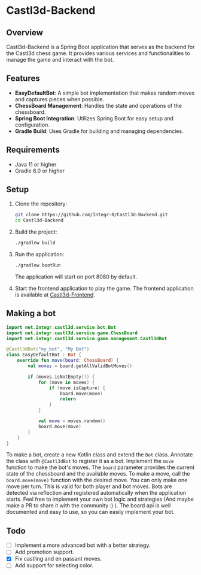 # Castl3d-Backend

## Overview
Castl3d-Backend is a Spring Boot application that serves as the backend for the Castl3d chess game. It provides various services and functionalities to manage the game and interact with the bot.

## Features
- **EasyDefaultBot**: A simple bot implementation that makes random moves and captures pieces when possible.
- **ChessBoard Management**: Handles the state and operations of the chessboard.
- **Spring Boot Integration**: Utilizes Spring Boot for easy setup and configuration.
- **Gradle Build**: Uses Gradle for building and managing dependencies.

## Requirements
- Java 11 or higher
- Gradle 6.0 or higher

## Setup
1. Clone the repository:
    ```sh
    git clone https://github.com/Integr-0/Castl3d-Backend.git
    cd Castl3d-Backend
    ```

2. Build the project:
    ```sh
    ./gradlew build
    ```

3. Run the application:
    ```sh
    ./gradlew bootRun
    ```
   The application will start on port 8080 by default.

4. Start the frontend application to play the game.
   The frontend application is available at [Castl3d-Frontend](https://github.com/Integr-0/Castl3d-Frontend).

## Making a bot

````kotlin
import net.integr.castl3d.service.bot.Bot
import net.integr.castl3d.service.game.ChessBoard
import net.integr.castl3d.service.game.management.Castl3dBot

@Castl3dBot("my_bot", "My Bot")
class EasyDefaultBot : Bot {
    override fun move(board: ChessBoard) {
        val moves = board.getAllValidBotMoves()

        if (moves.isNotEmpty()) {
            for (move in moves) {
                if (move.isCapture) {
                    board.move(move)
                    return
                }
            }

            val move = moves.random()
            board.move(move)
        }
    }
}
````

To make a bot, create a new Kotlin class and extend the `Bot` class. Annotate the class with `@Castl3dBot` to register it as a bot. Implement the `move` function to make the bot's moves. The `board` parameter provides the current state of the chessboard and the available moves.
To make a move, call the `board.move(move)` function with the desired move. You can only make one move per turn. This is valid for both player and bot moves.
Bots are detected via reflection and registered automatically when the application starts.
Feel free to implement your own bot logic and strategies (And maybe make a PR to share it with the community :) ).
The board api is well documented and easy to use, so you can easily implement your bot.

## Todo
- [ ] Implement a more advanced bot with a better strategy.
- [ ] Add promotion support.
- [x] Fix castling and en passant moves.
- [ ] Add support for selecting color.